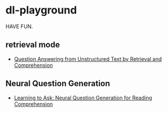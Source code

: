 # dl-playground

HAVE FUN.
## retrieval mode

- [Question Answering from Unstructured Text by Retrieval and Comprehension](https://arxiv.org/abs/1703.08885)

## Neural Question Generation

- [Learning to Ask: Neural Question Generation for Reading Comprehension](https://arxiv.org/abs/1705.00106)


